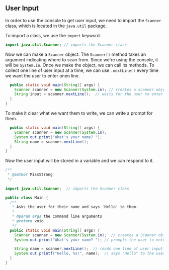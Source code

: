 ## User Input

In order to use the console to get user input, we need to import the `Scanner` class, which is located in the `java.util` package. 

To import a class, we use the `import` keyword.

```java
import java.util.Scanner; // imports the Scanner class
```

Now we can make a `Scanner` object. The `Scanner()` method takes an argument indicating where to scan from. Since we're using the console, it will be `System.in`. Once we make the object, we can call its methods. To collect one line of user input at a time, we can use `.nextLine()` every time we want the user to enter onen line.

```java
  public static void main(String[] args) {
    Scanner scanner = new Scanner(System.in); // creates a scanner object
    String input = scanner.nextLine();  // waits for the user to enter a line
  }
}
```

To make it clear what we want them to write, we can write a prompt for them.

```java
  public static void main(String[] args) {
    Scanner scanner = new Scanner(System.in);  
    System.out.print("What's your name? ");
    String name = scanner.nextLine();
  }
}
```

Now the user input will be stored in a variable and we can respond to it.


```java
/**
 * @author MissStrong
 */
 
import java.util.Scanner;  // imports the Scanner class

public class Main {  
  /**
   * Asks the user for their name and says "Hello" to them.
   *
   * @param args the command line arguments
   * @return void
   */
  public static void main(String[] args) {
    Scanner scanner = new Scanner(System.in);  // creates a Scanner object
    System.out.print("What's your name? "); // prompts the user to enter their name

    String name = scanner.nextLine();  // reads one line of user input
    System.out.printf("Hello, %s!", name);  // says "Hello" to the user
  }
}
```
